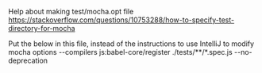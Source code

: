 
Help about making test/mocha.opt file
https://stackoverflow.com/questions/10753288/how-to-specify-test-directory-for-mocha

Put the below in this file, instead of the instructions to use IntelliJ to modify mocha options
        --compilers js:babel-core/register
        ./tests/**/*.spec.js
        --no-deprecation
